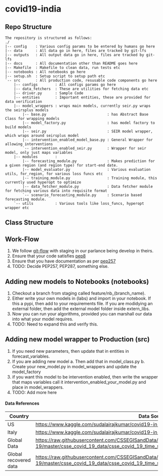 # covid19-india

## Repo Structure
    The repository is structured as follows:
    ./
    |-- config    : Various config params to be entered by humans go here
    |-- data      : All data go in here, files are tracked by git-lfs
    |-- outputs   : All output data go in here, files are tracked by git-lfs
    |-- docs      : All documentation other than README goes here
    |-- Makefile  : Makefile to clean data, run tests etc
    |-- notebooks : All notebooks go here
    |-- setup.sh  : Setup script to setup path etc
    `-- src       : All production code, resusable code components go here
        |-- configs        : All configs params go here
        |-- data_fetchers  : These are utilities for fetching data etc
        |-- driver.py      : Sample Code
        |-- entities       : Important entities, these are provided for data verification
        |-- model_wrappers : wraps main models, currently seir.py wraps the seirsplus models
            |-- base.py                            : has Abstract Base Class for wrapping models
            |-- model_factory.py                   : has model factory to build models
            |-- seir.py                            : SEIR model wrapper, which wraps around seirsplus model
            |-- intervention_enabled_model_base.py : General Wrapper for allowing interventions
            `-- intervention_enabled_seir.py       : Wrapper for seir model, only just maps variables
        |-- modules        : 
            |-- forecasting_module.py              : Makes prediction for a given region (and region type) for start-end date.
            |-- model_evaluator.py                 : Various evaluation utils, for_region, for various loss funcs etc
            |-- training_module.py                 : Training module, this currently used hyperopt to optimize
            |-- data_fetcher_module.py             : Data fetcher module for fetching various data into requisite format
            `-- scenario_forecasting_module.py     : Scenario based forecasting module.
        `-- utils          : Various tools like loss_funcs, hyperopt wrapper etc


## Class Structure

## Work-Flow
1. We follow [git-flow](https://nvie.com/posts/a-successful-git-branching-model/) with staging in our parlance being develop in theirs.
2. Ensure that your code satisfies [pep8](https://www.python.org/dev/peps/pep-0008/)
3. Ensure that you have documentation as per [pep257](https://www.python.org/dev/peps/pep-0257/) 
4. TODO: Decide PEP257, PEP287, something else.

## Adding new models to Notebooks (notebooks)
1. Checkout a branch from staging called feature/nb_(branch_name).
2. Either write your own models in (labs) and import in your notebook. If this a pypi, then add to your requirements file. If you are modidying an external folder, then add the external model folder inside extern_libs.
3. Now you can run your algorithms, provided you can marshall our data into what your model requires.
4. TODO: Need to expand this and verify this.

## Adding new model wrapper to Production (src)
1. If you need new parameters, then update that in entities in forecast_variables. 
2. If you are adding new model
    a. Then add that in model_class.py
    b. Create your new_model.py in model_wrappers and update the model_factory
3. if you want this model to be intervention enabled, then write the wrapper that maps variables call it intervention_enabled_your_model.py and place in model_wrappers.
4. TODO: Add more here

#### Data References
Country | Data Source
--- | --- 
US | https://www.kaggle.com/sudalairajkumar/covid19-in-usa 
Italy | https://www.kaggle.com/sudalairajkumar/covid19-in-italy
Global Data | https://raw.githubusercontent.com/CSSEGISandData/COVID-19/master/csse_covid_19_data/csse_covid_19_time_series/time_series_covid19_confirmed_global.csv
Global recovered data | https://raw.githubusercontent.com/CSSEGISandData/COVID-19/master/csse_covid_19_data/csse_covid_19_time_series/time_series_covid19_recovered_global.csv

